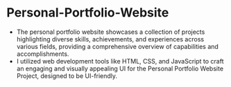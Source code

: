 # Personal-Portfolio-Website
- The personal portfolio website showcases a collection of projects highlighting diverse skills, achievements, and experiences across various fields, providing a comprehensive overview of capabilities and accomplishments.
- I utilized web development tools like HTML, CSS, and JavaScript to craft an engaging and visually appealing UI for the Personal Portfolio Website Project, designed to be UI-friendly.
